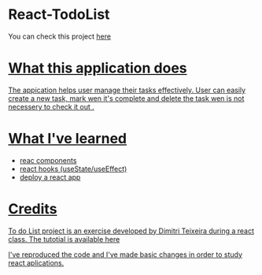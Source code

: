 # React-TodoList

You can check this project <a href= "https://cintiabsza.github.io/react-todolist/"> here

# What this application does

The appication helps user manage their tasks effectively. User can easily create a new task, mark wen it's complete and delete the task wen is not necessery to check it out . 


# What I've learned

* reac components
* react hooks (useState/useEffect)
* deploy a react app 

# Credits

To do List project is an exercise developed by Dimitri Teixeira during a react class. The tutotial is available <a href= "https://www.youtube.com/watch?v=vcCKywPfQGs"> here

I've reproduced the code and I've made basic changes in order to study react aplications.